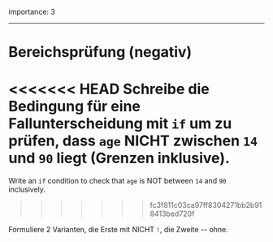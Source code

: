 importance: 3

---

# Bereichsprüfung (negativ)

<<<<<<< HEAD
Schreibe die Bedingung für eine Fallunterscheidung mit `if` um zu prüfen, dass `age` NICHT zwischen `14` und `90` liegt (Grenzen inklusive).
=======
Write an `if` condition to check that `age` is NOT between `14` and `90` inclusively.
>>>>>>> fc3f811c03ca97ff8304271bb2b918413bed720f

Formuliere 2 Varianten, die Erste mit NICHT `!`, die Zweite -- ohne.
